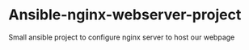 # Ansible-nginx-webserver-project
Small ansible project to configure nginx server to host our webpage

